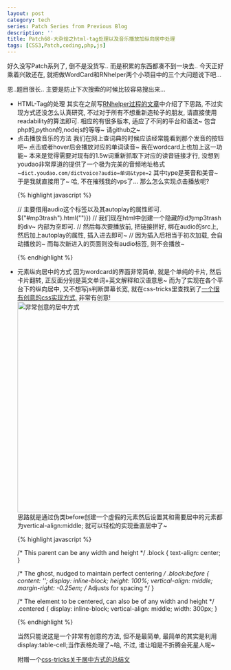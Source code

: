 ```yaml
---
layout: post
category: tech
series: Patch Series from Previous Blog
description: ''
title: Patch68-大杂烩之html-tag处理以及音乐播放加纵向居中处理
tags: [CSS3,Patch,coding,php,js]
---
```


好久没写Patch系列了, 倒不是没货写.. 而是积累的东西都凑不到一块去.. 今天正好乘着兴致还在, 就把做WordCard和RNhelper两个小项目中的三个大问题说下吧...

恩..题目很长.. 主要是防止下次搜索的时候比较容易搜出来...

<ul>
	<li>HTML-Tag的处理
  其实在之前写<a href="http://callmet.zzgary.info/2014/09/10/recommended-produced-by-the-combination-of-readability-and-markdown-online-reading-notes/" title="结合了readability和markdown写的一个小工具型网站" target="_blank">RNhelper过程的文章</a>中介绍了下思路, 不过实现方式还没怎么认真研究, 不过对于所有不想重新造轮子的朋友, 请直接使用readability的算法即可. 相应的有很多版本, 适应了不同的平台和语法~ 包含php的,python的,nodejs的等等~ 请github之~
</li>
	<li>点击播放音乐的方法
我们在网上查词典的时候应该经常能看到那个发音的按钮吧~ 点击或者hover后会播放对应的单词读音~ 我在wordcard上也加上这一功能~ 本来是觉得需要对现有的1.5w词重新抓取下对应的读音链接才行, 没想到youdao非常厚道的提供了一个极为完美的音频地址格式~<code>dict.youdao.com/dictvoice?audio=单词&type=2</code> 其中type是英音和美音~ 于是我就直接用了~ 哈, 不在摧残我的vps了... 那么怎么实现点击播放呢?


{% highlight javascript %}

// 主要借用audio这个标签以及其autoplay的属性即可.
$("#mp3trash").html("<audio src='"+url+"' autoplay=autoplay></audio>")})
// 我们现在html中创建一个隐藏的id为mp3trash的div~ 内部为空即可.
// 然后每次要播放前, 把链接拼好, 绑在audio的src上, 然后加上autoplay的属性, 插入进去即可~
// 因为插入后相当于初次加载, 会自动播放的~ 而每次新进入的页面则没有audio标签, 则不会播放~

{% endhighlight %}

</li>
	<li>元素纵向居中的方式
因为wordcard的界面非常简单, 就是个单纯的卡片, 然后卡片翻转, 正反面分别是英文单词+英文解释和汉语意思~ 而为了实现在各个平台下的纵向居中, 又不想写js判断屏幕长宽, 就在css-tricks里查找到了<a href="http://css-tricks.com/centering-in-the-unknown/" title="一个很有创意的居中方式" target="_blank">一个很有创意的css实现方式,</a> 非常有创意!
<img src="http://cdn.css-tricks.com/wp-content/uploads/2011/10/ghost.png" width="570" height="490" alt="非常创意的居中方式" class />
思路就是通过伪类before创建一个虚假的元素然后设置其和需要居中的元素都为vertical-align:middle; 就可以轻松的实现垂直居中了~

{% highlight javascript %}

/* This parent can be any width and height */
.block {
  text-align: center;
}
 
/* The ghost, nudged to maintain perfect centering */
.block:before {
  content: '';
  display: inline-block;
  height: 100%;
  vertical-align: middle;
  margin-right: -0.25em; /* Adjusts for spacing */
}

/* The element to be centered, can
   also be of any width and height */ 
.centered {
  display: inline-block;
  vertical-align: middle;
  width: 300px;
}

{% endhighlight %}

当然只能说这是一个非常有创意的方法, 但不是最简单, 最简单的其实是利用display:table-cell;当作表格处理了~哈, 不过, 谁让咱是不折腾会死星人呢~

附赠一个<a href="http://css-tricks.com/centering-css-complete-guide/" title="各种居中方式大全" target="_blank">css-tricks关于居中方式的总结文</a>
</li>
